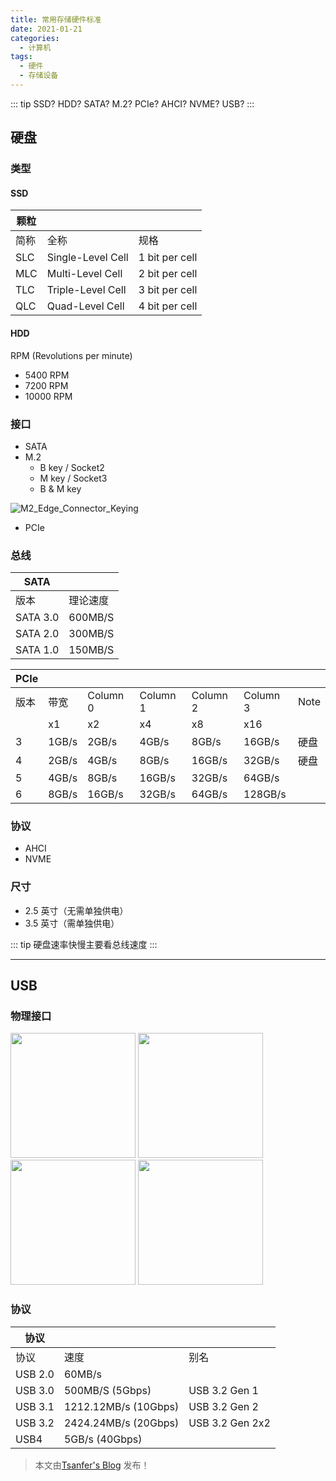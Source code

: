 ```yaml
---
title: 常用存储硬件标准
date: 2021-01-21
categories:
  - 计算机
tags:
  - 硬件
  - 存储设备
---
```


<!-- 文件位置：docs/views/Computer/Storage_hardware.md -->

::: tip
SSD? HDD? SATA? M.2? PCIe? AHCI? NVME? USB?
:::

<!-- more -->

## 硬盘

### 类型

#### SSD

| **颗粒** |                   |                |
| -------- | ----------------- | -------------- |
| 简称     | 全称              | 规格           |
| SLC      | Single-Level Cell | 1 bit per cell |
| MLC      | Multi-Level Cell  | 2 bit per cell |
| TLC      | Triple-Level Cell | 3 bit per cell |
| QLC      | Quad-Level Cell   | 4 bit per cell |

#### HDD

RPM (Revolutions per minute)

- 5400 RPM
- 7200 RPM
- 10000 RPM

### 接口

- SATA
- M.2
  - B key / Socket2
  - M key / Socket3
  - B & M key

![M2_Edge_Connector_Keying](http://cdn.tsanfer.com/image/M2_Edge_Connector_Keying.svg)

- PCIe

### 总线

| **SATA** |          |
| -------- | -------- |
| 版本     | 理论速度 |
| SATA 3.0 | 600MB/S  |
| SATA 2.0 | 300MB/S  |
| SATA 1.0 | 150MB/S  |

| **PCIe** |       |          |          |          |          |      |
| -------- | ----- | -------- | -------- | -------- | -------- | ---- |
| 版本     | 带宽  | Column 0 | Column 1 | Column 2 | Column 3 | Note |
|          | x1    | x2       | x4       | x8       | x16      |      |
| 3        | 1GB/s | 2GB/s    | 4GB/s    | 8GB/s    | 16GB/s   | 硬盘 |
| 4        | 2GB/s | 4GB/s    | 8GB/s    | 16GB/s   | 32GB/s   | 硬盘 |
| 5        | 4GB/s | 8GB/s    | 16GB/s   | 32GB/s   | 64GB/s   |      |
| 6        | 8GB/s | 16GB/s   | 32GB/s   | 64GB/s   | 128GB/s  |      |

### 协议

- AHCI
- NVME

### 尺寸

- 2.5 英寸（无需单独供电）
- 3.5 英寸（需单独供电）

::: tip
硬盘速率快慢主要看总线速度
:::

---

## USB

### 物理接口

<img src="http://cdn.tsanfer.com/image/USB_Micro-B.svg" width=200>
<img src="http://cdn.tsanfer.com/image/USB_Type-A.svg" width=200>
<img src="http://cdn.tsanfer.com/image/USB_3.0_Type-A_blue.svg" width=200>
<img src="http://cdn.tsanfer.com/image/USB_Type-C_receptacle.svg" width=200>

### 协议

| **协议** |                      |                 |
| -------- | -------------------- | --------------- |
| 协议     | 速度                 | 别名            |
| USB 2.0  | 60MB/s               |                 |
| USB 3.0  | 500MB/S (5Gbps)      | USB 3.2 Gen 1   |
| USB 3.1  | 1212.12MB/s (10Gbps) | USB 3.2 Gen 2   |
| USB 3.2  | 2424.24MB/s (20Gbps) | USB 3.2 Gen 2x2 |
| USB4     | 5GB/s (40Gbps)       |                 |

> 本文由[Tsanfer's Blog](https://tsanfer.com) 发布！
